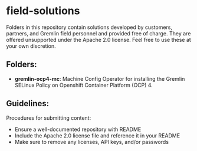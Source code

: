 # field-solutions

Folders in this repository contain solutions developed by customers, partners, and Gremlin field personnel and provided free of charge. They are offered unsupported under the Apache 2.0 license. Feel free to use these at your own discretion.  

## Folders:

   - **gremlin-ocp4-mc**: Machine Config Operator for installing the Gremlin SELinux Policy on Openshift Container Platform (OCP) 4.

## Guidelines:

   Procedures for submitting content:
   - Ensure a well-documented repository with README
   - Include the Apache 2.0 license file and reference it in your README
   - Make sure to remove any licenses, API keys, and/or passwords 
